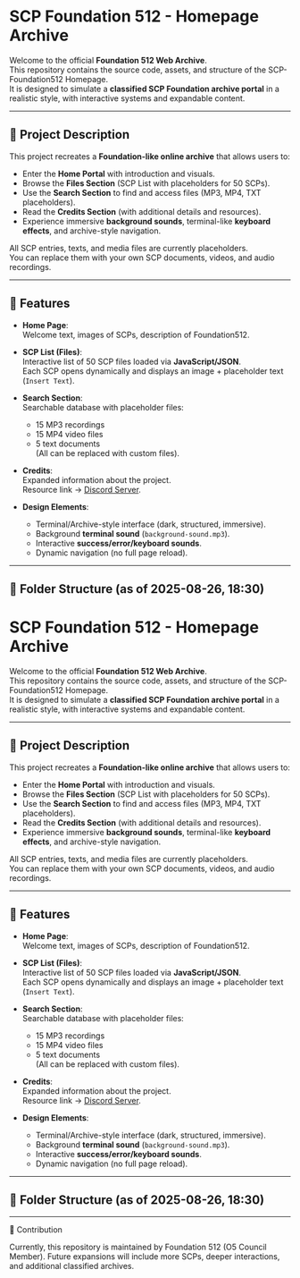 # SCP Foundation 512 - Homepage Archive

Welcome to the official **Foundation 512 Web Archive**.  
This repository contains the source code, assets, and structure of the SCP-Foundation512 Homepage.  
It is designed to simulate a **classified SCP Foundation archive portal** in a realistic style, with interactive systems and expandable content.

---

## 🔹 Project Description

This project recreates a **Foundation-like online archive** that allows users to:
- Enter the **Home Portal** with introduction and visuals.  
- Browse the **Files Section** (SCP List with placeholders for 50 SCPs).  
- Use the **Search Section** to find and access files (MP3, MP4, TXT placeholders).  
- Read the **Credits Section** (with additional details and resources).  
- Experience immersive **background sounds**, terminal-like **keyboard effects**, and archive-style navigation.

All SCP entries, texts, and media files are currently placeholders.  
You can replace them with your own SCP documents, videos, and audio recordings.

---

## 🔹 Features

- **Home Page**:  
  Welcome text, images of SCPs, description of Foundation512.  

- **SCP List (Files)**:  
  Interactive list of 50 SCP files loaded via **JavaScript/JSON**.  
  Each SCP opens dynamically and displays an image + placeholder text (`Insert Text`).  

- **Search Section**:  
  Searchable database with placeholder files:  
  - 15 MP3 recordings  
  - 15 MP4 video files  
  - 5 text documents  
  (All can be replaced with custom files).  

- **Credits**:  
  Expanded information about the project.  
  Resource link → [Discord Server](https://discord.gg/6RRNXUGRAk).  

- **Design Elements**:  
  - Terminal/Archive-style interface (dark, structured, immersive).  
  - Background **terminal sound** (`background-sound.mp3`).  
  - Interactive **success/error/keyboard sounds**.  
  - Dynamic navigation (no full page reload).  

---

## 🔹 Folder Structure (as of 2025-08-26, 18:30)

# SCP Foundation 512 - Homepage Archive

Welcome to the official **Foundation 512 Web Archive**.  
This repository contains the source code, assets, and structure of the SCP-Foundation512 Homepage.  
It is designed to simulate a **classified SCP Foundation archive portal** in a realistic style, with interactive systems and expandable content.

---

## 🔹 Project Description

This project recreates a **Foundation-like online archive** that allows users to:
- Enter the **Home Portal** with introduction and visuals.  
- Browse the **Files Section** (SCP List with placeholders for 50 SCPs).  
- Use the **Search Section** to find and access files (MP3, MP4, TXT placeholders).  
- Read the **Credits Section** (with additional details and resources).  
- Experience immersive **background sounds**, terminal-like **keyboard effects**, and archive-style navigation.

All SCP entries, texts, and media files are currently placeholders.  
You can replace them with your own SCP documents, videos, and audio recordings.

---

## 🔹 Features

- **Home Page**:  
  Welcome text, images of SCPs, description of Foundation512.  

- **SCP List (Files)**:  
  Interactive list of 50 SCP files loaded via **JavaScript/JSON**.  
  Each SCP opens dynamically and displays an image + placeholder text (`Insert Text`).  

- **Search Section**:  
  Searchable database with placeholder files:  
  - 15 MP3 recordings  
  - 15 MP4 video files  
  - 5 text documents  
  (All can be replaced with custom files).  

- **Credits**:  
  Expanded information about the project.  
  Resource link → [Discord Server](https://discord.gg/6RRNXUGRAk).  

- **Design Elements**:  
  - Terminal/Archive-style interface (dark, structured, immersive).  
  - Background **terminal sound** (`background-sound.mp3`).  
  - Interactive **success/error/keyboard sounds**.  
  - Dynamic navigation (no full page reload).  

---

## 🔹 Folder Structure (as of 2025-08-26, 18:30)


---
🔹 Contribution

Currently, this repository is maintained by Foundation 512 (O5 Council Member).
Future expansions will include more SCPs, deeper interactions, and additional classified archives.
